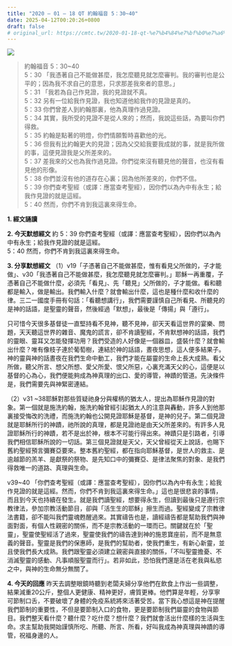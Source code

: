 ```yaml
---
title: "2020 – 01 – 18 QT 約翰福音 5：30~40"
date: 2025-04-12T00:20:26+0800
draft: false
# original_url: https://cmtc.tw/2020-01-18-qt-%e7%b4%84%e7%bf%b0%e7%a6%8f%e9%9f%b3-5%ef%bc%9a3040
---
```


![](/images/qt.jpg)
> 約翰福音 5：30\~40  
> 5：30 「我憑著自己不能做甚麼，我怎麼聽見就怎麼審判。我的審判也是公平的；因為我不求自己的意思，只求那差我來者的意思。」  
> 5：31 「我若為自己作見證，我的見證就不真。  
> 5：32 另有一位給我作見證，我也知道他給我作的見證是真的。  
> 5：33 你們曾差人到約翰那裏，他為真理作過見證。  
> 5：34 其實，我所受的見證不是從人來的；然而，我說這些話，為要叫你們得救。  
> 5：35 約翰是點著的明燈，你們情願暫時喜歡他的光。  
> 5：36 但我有比約翰更大的見證；因為父交給我要我成就的事，就是我所做的事，這便見證我是父所差來的。  
> 5：37 差我來的父也為我作過見證。你們從來沒有聽見他的聲音，也沒有看見他的形像。  
> 5：38 你們並沒有他的道存在心裏；因為他所差來的，你們不信。  
> 5：39 你們查考聖經（或譯：應當查考聖經），因你們以為內中有永生；給我作見證的就是這經。  
> 5：40 然而，你們不肯到我這裏來得生命。

**1. 經文誦讀**

**2.  今天默想經文**
約 5：39 你們查考聖經（或譯：應當查考聖經），因你們以為內中有永生；給我作見證的就是這經。  
5：40 然而，你們不肯到我這裏來得生命。

**3. 分享默想經文**
（1）v19「子憑著自己不能做甚麼，惟有看見父所做的，子才能做」、v30「我憑著自己不能做甚麼，我怎麼聽見就怎麼審判。」耶穌一再重覆，子憑著自己不能做什麼，必須先「看見」、先「聽見」父所做的，子才能做。看和聽都是輸入，做是輸出。我們輸入什麼？就會輸出什麼，這也是種什麼和收什麼的律。三二一國度手冊有句話：「看聽想講行」，我們需要謹慎自己所看見、所聽見的是神的話語，是聖靈的聲音，然後經過「默想」，最後是「傳揚」與「遵行」。

只可惜今天很多基督徒一直堅持看不見神，聽不見神，卻天天看這世界的宴樂、問題，天天聽這世界的雜音、魔鬼的謊言，卻不肯讀聖經，不肯默想神的話語，我們的靈眼、靈耳又怎能發揮功用？我們受造的人好像是一個器皿，盛裝什麼？就會輸出什麼？唯有像枝子連於葡萄樹，連結於神的話語，晝夜思想，這人便多結果子。神的靈與神的話晝夜在我們生命中動工，我們才能在屬靈的生命上長大成熟。看父所做，聽父所言、想父所想、愛父所愛、恨父所惡，心裏充滿天父的心，這便是以基督的心為心，我們便能夠成為神真理的出口、愛的導管，神蹟的管道。先決條件是，我們需要先與神緊密連結。

（2）v31 ~38耶穌對那些質疑祂身分與權柄的猶太人，提出為耶穌作見證的對象。第一個就是施洗約翰，施洗約翰曾經引起猶太人的注意與轟動，許多人到他那裏接受悔改的洗禮，而施洗約翰也公開見證耶穌是基督，是神的兒子。第二個見證就是耶穌所行的神蹟，祂所說的真理，都是見證祂是由天父所差來的。有許多人見證耶穌所行的神蹟，若不是出於神，根本不可能行得出來。神蹟只是引路者，引導我們相信耶穌所說的一切話。第三個見證就是天父，天父曾經從天上說話，也賜下舊約聖經預言彌賽亞要來。整本舊約聖經，都在指向耶穌基督，是世人的救主、是逾越節的羔羊、是獻祭的祭物、是先知口中的彌賽亞、是律法聚焦的對象、是我們得救唯一的道路、真理與生命。

v39\~40 「你們查考聖經（或譯：應當查考聖經），因你們以為內中有永生；給我作見證的就是這經。然而，你們不肯到我這裏來得生命。」這也是很悲哀的事情，而且到今天也持續在發生。就是我們讀聖經，想要得永生，但讀到最後只是遵行宗教律法，參加宗教活動節目，卻與「活生生的耶穌」擦生而過。聖經變成了宗教律法書籍，卻不能叫我們靈魂甦醒過來。其實禱告也是，讀經禱告都是幫助我們與神面對面，有個人性親密的關係，而不是宗教活動的一環而已。關鍵就在於「聖靈」，聖靈使聖經活了過來，聖靈使我們的禱告達到神的施恩寶座前，而不是無意義的聲音。聖靈是我們的保惠師，是我們的幫助者，使我們重生，有新心新靈，並且使我們長大成熟。我們跟聖靈必須建立親密與直接的關係，「不叫聖靈擔憂、不消滅聖靈的感動、凡事順服聖靈而行」。若非如此，恐怕我們還是活在老我與私慾之中，與神的生命無分無關了。

**4. 今天的回應**
昨天去調整眼鏡時聽到老闆夫婦分享他們在飲食上作出一些調整，結果減重20公斤，整個人更健康、精神更好，膚質更棒。他們算是年輕，分享寧可節制口舌，不要破壞了身體的免疫系統將來活著受苦。當下我心想這是神在提醒我們節制的重要性，不但是要節制入口的食物，更是要節制我們屬靈的食物與節目。我們整天看什麼？聽什麼？吃什麼？想什麼？我們就會活出什麼樣的生活與生命。求主幫助我開始謹慎所吃、所聽、所言、所看，好叫我成為神真理與神蹟的導管，祝福身邊的人。
